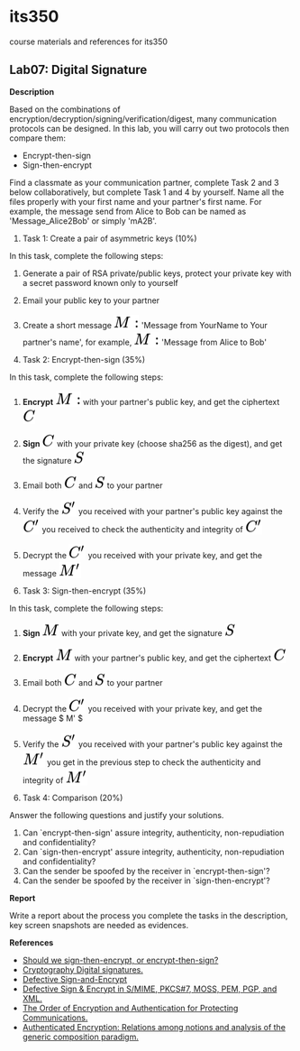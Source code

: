 # its350
course materials and references for its350

## Lab07: Digital Signature

__Description__

Based on the combinations of encryption/decryption/signing/verification/digest, many communication protocols can be designed. In this lab, you will carry out two protocols then compare them:

* Encrypt-then-sign
* Sign-then-encrypt

Find a classmate as your communication partner, complete Task 2 and 3 below collaboratively, but complete Task 1 and 4 by yourself. Name all the files properly with your first name and your partner's first name. For example, the message send from Alice to Bob can be named as 'Message\_Alice2Bob' or simply 'mA2B'.

1. Task 1: Create a pair of asymmetric keys (10%)

In this task, complete the following steps:

  1. Generate a pair of RSA private/public keys, protect your private key with a secret password known only to yourself
  2. Email your public key to your partner
  3. Create a short message <!-- $ M : $ --> <img style="transform: translateY(0.25em);" src="../../svg/TkgA9uCEN8.svg"/> 'Message from YourName to Your partner's name', for example, <!-- $ M : $ --> <img style="transform: translateY(0.25em);" src="../../svg/TkgA9uCEN8.svg"/> 'Message from Alice to Bob'
	

2. Task 2: Encrypt-then-sign (35%)

In this task, complete the following steps:

  1. __Encrypt__ <!-- $ M : $ --> <img style="transform: translateY(0.25em);" src="../../svg/TkgA9uCEN8.svg"/> with your partner's public key, and get the ciphertext <!-- $ C $ --> <img style="transform: translateY(0.25em);" src="../../svg/AsaAIYPtwM.svg"/>
  2. __Sign__ <!-- $ C $ --> <img style="transform: translateY(0.25em);" src="../../svg/AsaAIYPtwM.svg"/> with your private key (choose sha256 as the digest), and get the signature <!-- $ S $ --> <img style="transform: translateY(0.25em);" src="../../svg/dWhO5fpKHV.svg"/>
  3. Email both <!-- $ C $ --> <img style="transform: translateY(0.25em);" src="../../svg/AsaAIYPtwM.svg"/> and <!-- $ S $ --> <img style="transform: translateY(0.25em);" src="../../svg/dWhO5fpKHV.svg"/> to your partner
  4. Verify the <!-- $ S' $ --> <img style="transform: translateY(0.25em);" src="../../svg/2zXazcu5qH.svg"/> you received with your partner's public key against the <!-- $ C' $ --> <img style="transform: translateY(0.25em);" src="../../svg/gIOqrGbqIJ.svg"/> you received to check the authenticity and integrity of <!-- $ C' $ --> <img style="transform: translateY(0.25em);" src="../../svg/gIOqrGbqIJ.svg"/>
  5. Decrypt the <!-- $ C' $ --> <img style="transform: translateY(0.25em);" src="../../svg/gIOqrGbqIJ.svg"/> you received with your private key, and get the message <!-- $ M' $ --> <img style="transform: translateY(0.25em);" src="../../svg/WVbQy3VEg5.svg"/>



3. Task 3: Sign-then-encrypt (35\%)

In this task, complete the following steps:

  1. __Sign__ <!-- $ M $ --> <img style="transform: translateY(0.25em);" src="../../svg/Cz6uMB1L2n.svg"/> with your private key, and get the signature <!-- $ S $ --> <img style="transform: translateY(0.25em);" src="../../svg/dWhO5fpKHV.svg"/>
  2. __Encrypt__ <!-- $ M $ --> <img style="transform: translateY(0.25em);" src="../../svg/Cz6uMB1L2n.svg"/> with your partner's public key, and get the ciphertext <!-- $ C $ --> <img style="transform: translateY(0.25em);" src="../../svg/AsaAIYPtwM.svg"/>
  3. Email both <!-- $ C $ --> <img style="transform: translateY(0.25em);" src="../../svg/AsaAIYPtwM.svg"/> and <!-- $ S $ --> <img style="transform: translateY(0.25em);" src="../../svg/dWhO5fpKHV.svg"/> to your partner
  4. Decrypt the <!-- $ C' $ --> <img style="transform: translateY(0.25em);" src="../../svg/gIOqrGbqIJ.svg"/> you received with your private key, and get the message $ M' $
  5. Verify the <!-- $ S' $ --> <img style="transform: translateY(0.25em);" src="../../svg/2zXazcu5qH.svg"/> you received with your partner's public key against the <!-- $ M' $ --> <img style="transform: translateY(0.25em);" src="../../svg/WVbQy3VEg5.svg"/> you get in the previous step to check the authenticity and integrity of <!-- $ M' $ --> <img style="transform: translateY(0.25em);" src="../../svg/WVbQy3VEg5.svg"/>


4. Task 4: Comparison (20%)

Answer the following questions and justify your solutions.


  1. Can `encrypt-then-sign' assure integrity, authenticity, non-repudiation and confidentiality?
  2. Can `sign-then-encrypt' assure integrity, authenticity, non-repudiation and confidentiality?
  3. Can the sender be spoofed by the receiver in `encrypt-then-sign'?
  4. Can the sender be spoofed by the receiver in `sign-then-encrypt'?


__Report__

Write a report about the process you complete the tasks in the description, key screen snapshots are needed as evidences.


__References__
* [Should we sign-then-encrypt, or encrypt-then-sign?](https://crypto.stackexchange.com/questions/5458/should-we-sign-then-encrypt-or-encrypt-then-sign)
* [Cryptography Digital signatures.](https://www.tutorialspoint.com/cryptography/cryptography\_digital\_signatures.htm)
* [Defective Sign-and-Encrypt](http://www.drdobbs.com/defective-sign-and-encrypt/184404841)
* [Defective Sign & Encrypt in S/MIME, 	PKCS\#7, MOSS, PEM, PGP, and XML.](http://world.std.com/~dtd/sign\_encrypt/sign\_encrypt7.html)
* [The Order of Encryption and Authentication for Protecting Communications.](http://citeseerx.ist.psu.edu/viewdoc/download?doi=10.1.1.106.5488&rep=rep1&type=pdf)
* [Authenticated Encryption: Relations among notions and analysis of the generic composition paradigm.](./papers/oem.pdf)
	